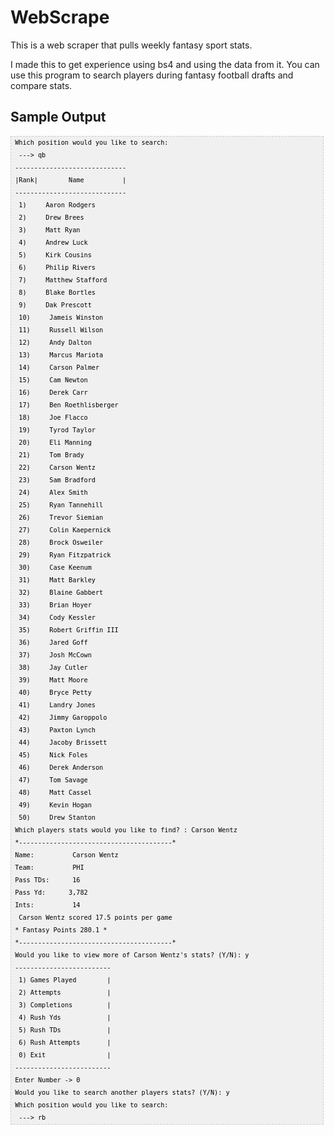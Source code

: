 # WebScrape
This is a web scraper that pulls weekly fantasy sport stats.

I made this to get experience using bs4 and using the data from it.
You can use this program to search players during fantasy football drafts
and compare stats.

<h2>Sample Output</h2>

<pre  style="font-family:arial;font-size:12px;border:1px dashed #CCCCCC;width:99%;height:auto;overflow:auto;background:#f0f0f0;;background-image:URL(http://2.bp.blogspot.com/_z5ltvMQPaa8/SjJXr_U2YBI/AAAAAAAAAAM/46OqEP32CJ8/s320/codebg.gif);padding:0px;color:#000000;text-align:left;line-height:20px;"><code style="color:#000000;word-wrap:normal;"> Which position would you like to search:   
  ---&gt; qb  
 -----------------------------  
 |Rank|        Name          |  
 -----------------------------  
  1)     Aaron Rodgers  
  2)     Drew Brees  
  3)     Matt Ryan  
  4)     Andrew Luck  
  5)     Kirk Cousins  
  6)     Philip Rivers  
  7)     Matthew Stafford  
  8)     Blake Bortles  
  9)     Dak Prescott  
  10)     Jameis Winston  
  11)     Russell Wilson  
  12)     Andy Dalton  
  13)     Marcus Mariota  
  14)     Carson Palmer  
  15)     Cam Newton  
  16)     Derek Carr  
  17)     Ben Roethlisberger  
  18)     Joe Flacco  
  19)     Tyrod Taylor  
  20)     Eli Manning  
  21)     Tom Brady  
  22)     Carson Wentz  
  23)     Sam Bradford  
  24)     Alex Smith  
  25)     Ryan Tannehill  
  26)     Trevor Siemian  
  27)     Colin Kaepernick  
  28)     Brock Osweiler  
  29)     Ryan Fitzpatrick  
  30)     Case Keenum  
  31)     Matt Barkley  
  32)     Blaine Gabbert  
  33)     Brian Hoyer  
  34)     Cody Kessler  
  35)     Robert Griffin III  
  36)     Jared Goff  
  37)     Josh McCown  
  38)     Jay Cutler  
  39)     Matt Moore  
  40)     Bryce Petty  
  41)     Landry Jones  
  42)     Jimmy Garoppolo  
  43)     Paxton Lynch  
  44)     Jacoby Brissett  
  45)     Nick Foles  
  46)     Derek Anderson  
  47)     Tom Savage  
  48)     Matt Cassel  
  49)     Kevin Hogan  
  50)     Drew Stanton  
 Which players stats would you like to find? : Carson Wentz  
 *----------------------------------------*  
 Name:          Carson Wentz   
 Team:          PHI   
 Pass TDs:      16   
 Pass Yd:      3,782   
 Ints:          14   
  Carson Wentz scored 17.5 points per game  
 * Fantasy Points 280.1 *  
 *----------------------------------------*  
 Would you like to view more of Carson Wentz's stats? (Y/N): y  
 -------------------------  
  1) Games Played        |  
  2) Attempts            |  
  3) Completions         |  
  4) Rush Yds            |  
  5) Rush TDs            |  
  6) Rush Attempts       |  
  0) Exit                |  
 -------------------------  
 Enter Number -&gt; 0  
 Would you like to search another players stats? (Y/N): y  
 Which position would you like to search:   
  ---&gt; rb  
</code></pre>
